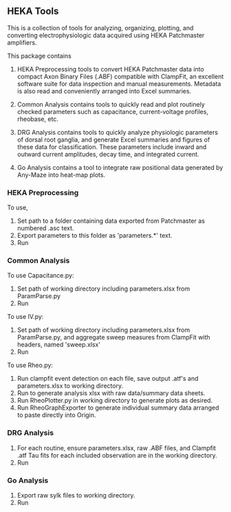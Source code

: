 ## HEKA Tools
This is a collection of tools for analyzing, organizing, plotting, and converting electrophysiologic data acquired using HEKA Patchmaster amplifiers. 

This package contains 
1. HEKA Preprocessing tools to convert HEKA Patchmaster data into compact Axon Binary Files (.ABF) compatible with ClampFit, an excellent software suite for data inspection and manual measurements.  Metadata is also read and conveniently arranged into Excel summaries.

2. Common Analysis contains tools to quickly read and plot routinely checked parameters such as capacitance, current-voltage profiles, rheobase, etc.
3. DRG Analysis contains tools to quickly analyze physiologic parameters of dorsal root ganglia, and generate Excel summaries and figures of these data for classification. These parameters include inward and outward current amplitudes, decay time, and integrated current.
4. Go Analysis contains a tool to integrate raw positional data generated by Any-Maze into heat-map plots.

### HEKA Preprocessing
To use, 
1. Set path to a folder containing data exported from Patchmaster as numbered .asc text. 
2. Export parameters to this folder as 'parameters.*' text.
3. Run

### Common Analysis
To use Capacitance.py:
1. Set path of working directory including parameters.xlsx from ParamParse.py
2. Run

To use IV.py:
1. Set path of working directory including parameters.xlsx from ParamParse.py, and aggregate sweep measures from ClampFit with headers, named 'sweep.xlsx'
2. Run

To use Rheo.py:
1. Run clampfit event detection on each file, save output .atf's and parameters.xlsx to working directory.
2. Run to generate analysis xlsx with raw data/summary data sheets.
3. Run RheoPlotter.py in working directory to generate plots as desired.
4. Run RheoGraphExporter to generate individual summary data arranged to paste directly into Origin.

### DRG Analysis
1. For each routine, ensure parameters.xlsx, raw .ABF files, and Clampfit .atf Tau fits for each included observation are in the working directory.
2. Run

### Go Analysis
1. Export raw sylk files to working directory.
2. Run